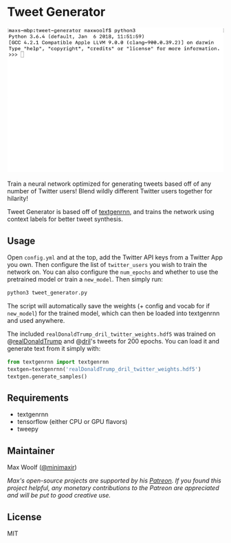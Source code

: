 # Tweet Generator

![dank](textgenrnn_console.gif)

Train a neural network optimized for generating tweets based off of any number of Twitter users! Blend wildly different Twitter users together for hilarity!

Tweet Generator is based off of [textgenrnn](https://github.com/minimaxir/textgenrnn), and trains the network using context labels for better tweet synthesis.

## Usage

Open `config.yml` and at the top, add the Twitter API keys from a Twitter App you own. Then configure the list of `twitter_users` you wish to train the network on. You can also configure the `num_epochs` and whether to use the pretrained model or train a `new_model`. Then simply run:

```sh
python3 tweet_generator.py
```

The script will automatically save the weights (+ config and vocab for if `new_model`) for the trained model, which can then be loaded into textgenrnn and used anywhere.

The included `realDonaldTrump_dril_twitter_weights.hdf5` was trained on @[realDonaldTrump](https://twitter.com/realDonaldTrump) and @[dril](https://twitter.com/dril)'s tweets for 200 epochs. You can load it and generate text from it simply with:

```python
from textgenrnn import textgenrnn
textgen=textgenrnn('realDonaldTrump_dril_twitter_weights.hdf5')
textgen.generate_samples()
```

## Requirements

* textgenrnn
* tensorflow (either CPU or GPU flavors)
* tweepy

## Maintainer

Max Woolf ([@minimaxir](http://minimaxir.com))

*Max's open-source projects are supported by his [Patreon](https://www.patreon.com/minimaxir). If you found this project helpful, any monetary contributions to the Patreon are appreciated and will be put to good creative use.*

## License

MIT